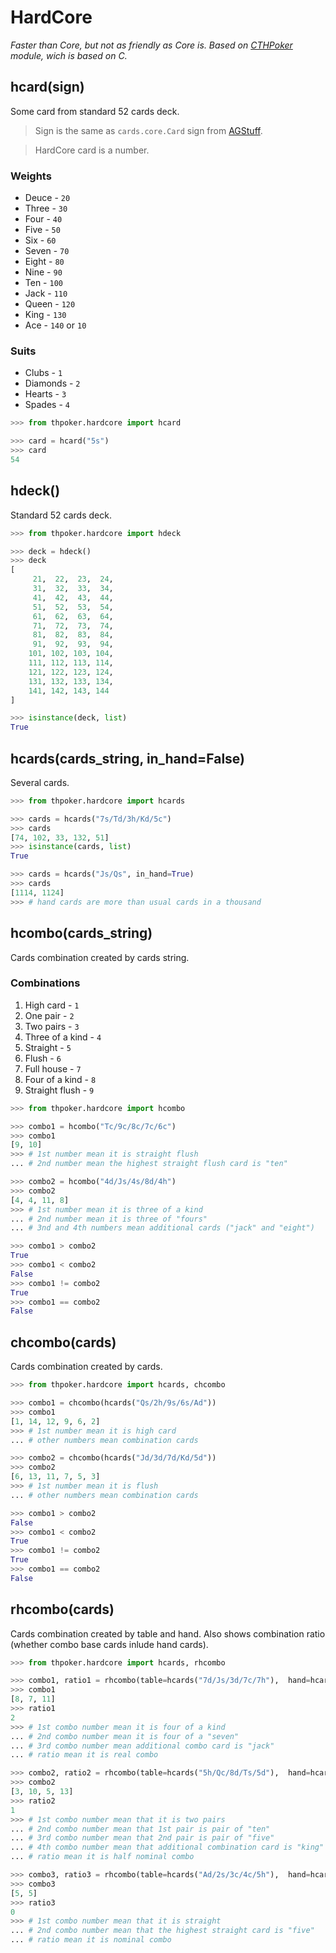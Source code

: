 # HardCore

*Faster than Core, but not as friendly as Core is. Based on [CTHPoker](https://github.com/YegorDB/CTHPoker) module, wich is based on C.*


## hcard(sign)

Some card from standard 52 cards deck.

> Sign is the same as `cards.core.Card` sign from [AGStuff](https://github.com/YegorDB/AGStuff).

> HardCore card is a number.

### Weights
- Deuce - `20`
- Three - `30`
- Four - `40`
- Five - `50`
- Six - `60`
- Seven - `70`
- Eight - `80`
- Nine - `90`
- Ten - `100`
- Jack - `110`
- Queen - `120`
- King - `130`
- Ace - `140` or `10`

### Suits
- Сlubs - `1`
- Diamonds - `2`
- Hearts - `3`
- Spades - `4`

```python
>>> from thpoker.hardcore import hcard

>>> card = hcard("5s")
>>> card
54
```


## hdeck()

Standard 52 cards deck.

```python
>>> from thpoker.hardcore import hdeck

>>> deck = hdeck()
>>> deck
[
     21,  22,  23,  24,
     31,  32,  33,  34,
     41,  42,  43,  44,
     51,  52,  53,  54,
     61,  62,  63,  64,
     71,  72,  73,  74,
     81,  82,  83,  84,
     91,  92,  93,  94,
    101, 102, 103, 104,
    111, 112, 113, 114,
    121, 122, 123, 124,
    131, 132, 133, 134,
    141, 142, 143, 144
]

>>> isinstance(deck, list)
True
```


## hcards(cards_string, in_hand=False)

Several cards.

```python
>>> from thpoker.hardcore import hcards

>>> cards = hcards("7s/Td/3h/Kd/5c")
>>> cards
[74, 102, 33, 132, 51]
>>> isinstance(cards, list)
True

>>> cards = hcards("Js/Qs", in_hand=True)
>>> cards
[1114, 1124]
>>> # hand cards are more than usual cards in a thousand
```


## hcombo(cards_string)

Cards combination created by cards string.

### Combinations
1. High card - `1`
2. One pair - `2`
3. Two pairs - `3`
4. Three of a kind - `4`
5. Straight - `5`
6. Flush - `6`
7. Full house - `7`
8. Four of a kind - `8`
9. Straight flush - `9`

```python
>>> from thpoker.hardcore import hcombo

>>> combo1 = hcombo("Tc/9c/8c/7c/6c")
>>> combo1
[9, 10]
>>> # 1st number mean it is straight flush
... # 2nd number mean the highest straight flush card is "ten"

>>> combo2 = hcombo("4d/Js/4s/8d/4h")
>>> combo2
[4, 4, 11, 8]
>>> # 1st number mean it is three of a kind
... # 2nd number mean it is three of "fours"
... # 3nd and 4th numbers mean additional cards ("jack" and "eight")

>>> combo1 > combo2
True
>>> combo1 < combo2
False
>>> combo1 != combo2
True
>>> combo1 == combo2
False
```

## chcombo(cards)

Cards combination created by cards.

```python
>>> from thpoker.hardcore import hcards, chcombo

>>> combo1 = chcombo(hcards("Qs/2h/9s/6s/Ad"))
>>> combo1
[1, 14, 12, 9, 6, 2]
>>> # 1st number mean it is high card
... # other numbers mean combination cards

>>> combo2 = chcombo(hcards("Jd/3d/7d/Kd/5d"))
>>> combo2
[6, 13, 11, 7, 5, 3]
>>> # 1st number mean it is flush
... # other numbers mean combination cards

>>> combo1 > combo2
False
>>> combo1 < combo2
True
>>> combo1 != combo2
True
>>> combo1 == combo2
False
```


## rhcombo(cards)

Cards combination created by table and hand. Also shows combination ratio (whether combo base cards inlude hand cards).

```python
>>> from thpoker.hardcore import hcards, rhcombo

>>> combo1, ratio1 = rhcombo(table=hcards("7d/Js/3d/7c/7h"),  hand=hcards("7s/8s", in_hand=True))
>>> combo1
[8, 7, 11]
>>> ratio1
2
>>> # 1st combo number mean it is four of a kind
... # 2nd combo number mean it is four of a "seven"
... # 3rd combo number mean additional combo card is "jack"
... # ratio mean it is real combo

>>> combo2, ratio2 = rhcombo(table=hcards("5h/Qc/8d/Ts/5d"),  hand=hcards("Tc/Kh", in_hand=True))
>>> combo2
[3, 10, 5, 13]
>>> ratio2
1
>>> # 1st combo number mean that it is two pairs
... # 2nd combo number mean that 1st pair is pair of "ten"
... # 3rd combo number mean that 2nd pair is pair of "five"
... # 4th combo number mean that additional combination card is "king"
... # ratio mean it is half nominal combo

>>> combo3, ratio3 = rhcombo(table=hcards("Ad/2s/3c/4c/5h"),  hand=hcards("Ts/Tc", in_hand=True))
>>> combo3
[5, 5]
>>> ratio3
0
>>> # 1st combo number mean that it is straight
... # 2nd combo number mean that the highest straight card is "five"
... # ratio mean it is nominal combo
```
